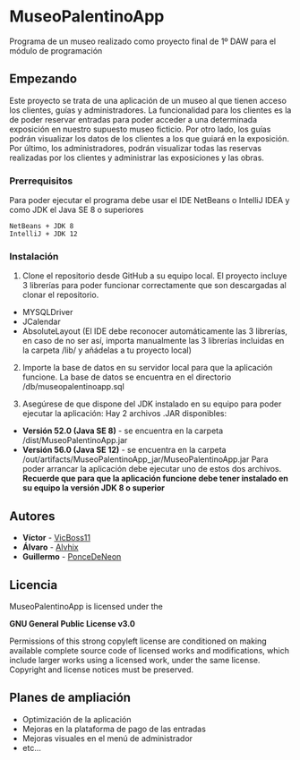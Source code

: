 # MuseoPalentinoApp

Programa de un museo realizado como proyecto final de 1º DAW para el módulo de programación

## Empezando
Este proyecto se trata de una aplicación de un museo al que tienen acceso los clientes, guías y administradores. La funcionalidad para los clientes es la de poder reservar entradas para poder acceder a una determinada exposición en nuestro supuesto museo ficticio. Por otro lado, los guías podrán visualizar los datos de los clientes a los que guiará en la exposición. Por último, los administradores, podrán visualizar todas las reservas realizadas por los clientes y administrar las exposiciones y las obras.

### Prerrequisitos

Para poder ejecutar el programa debe usar el IDE NetBeans o IntelliJ IDEA y como JDK el Java SE 8 o superiores
```
NetBeans + JDK 8
IntelliJ + JDK 12
```

### Instalación

1. Clone el repositorio desde GitHub a su equipo local.
El proyecto incluye 3 librerías para poder funcionar correctamente que son descargadas al clonar el repositorio.
* MYSQLDriver
* JCalendar
* AbsoluteLayout
(El IDE debe reconocer automáticamente las 3 librerías, en caso de no ser así, importa manualmente las 3 librerías incluidas en la carpeta /lib/ y añádelas a tu proyecto local)

2. Importe la base de datos en su servidor local para que la aplicación funcione. La base de datos se encuentra en el directorio /db/museopalentinoapp.sql

3. Asegúrese de que dispone del JDK instalado en su equipo para poder ejecutar la aplicación:
Hay 2 archivos .JAR disponibles:
* **Versión 52.0 (Java SE 8)** - se encuentra en la carpeta /dist/MuseoPalentinoApp.jar
* **Versión 56.0 (Java SE 12)** - se encuentra en la carpeta /out/artifacts/MuseoPalentinoApp_jar/MuseoPalentinoApp.jar
Para poder arrancar la aplicación debe ejecutar uno de estos dos archivos. **Recuerde que para que la aplicación funcione debe tener instalado en su equipo la versión JDK 8 o superior**

## Autores

* **Víctor** - [VicBoss11](https://github.com/VicBoss11)
* **Álvaro** - [Alvhix](https://github.com/Alvhix)
* **Guillermo** - [PonceDeNeon](https://github.com/PonceDeNeon)

## Licencia

MuseoPalentinoApp is licensed under the

**GNU General Public License v3.0**

Permissions of this strong copyleft license are conditioned on making available complete source code of licensed works and modifications, which include larger works using a licensed work, under the same license. Copyright and license notices must be preserved.

## Planes de ampliación

* Optimización de la aplicación
* Mejoras en la plataforma de pago de las entradas
* Mejoras visuales en el menú de administrador
* etc...

